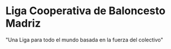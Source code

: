 # Liga Cooperativa de Baloncesto Madriz

<p className="fst-italic">"Una Liga para todo el mundo basada en la fuerza del colectivo"</p>